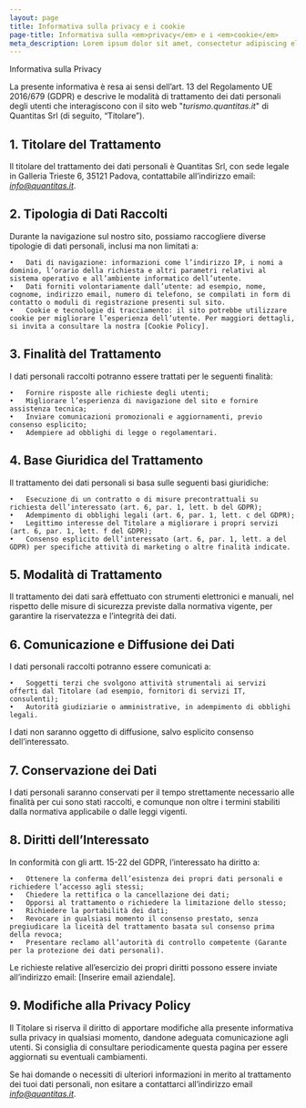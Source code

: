 ```yaml
---
layout: page
title: Informativa sulla privacy e i cookie
page-title: Informativa sulla <em>privacy</em> e i <em>cookie</em>
meta_description: Lorem ipsum dolor sit amet, consectetur adipiscing elit, sed do eiusmod tempor incididunt ut labore et dolore magna aliqua. Morbi enim nunc faucibus a pellentesque sit amet. Tincidunt nunc pulvinar sapien et. Pulvinar pellentesque habitant morbi tristique. Cursus risus at ultrices mi tempus imperdiet nulla malesuada pellentesque. Massa enim nec dui nunc mattis enim ut tellus elementum. Faucibus turpis in eu mi bibendum. Nunc sed blandit libero volutpat sed cras ornare.
---
```


Informativa sulla Privacy

La presente informativa è resa ai sensi dell’art. 13 del Regolamento UE 2016/679 (GDPR) e descrive le modalità di trattamento dei dati personali degli utenti che interagiscono con il sito web "*turismo.quantitas.it*" di Quantitas Srl (di seguito, “Titolare”).

## 1. Titolare del Trattamento

Il titolare del trattamento dei dati personali è Quantitas Srl, con sede legale in Galleria Trieste 6, 35121 Padova, contattabile all’indirizzo email: *info@quantitas.it*.

## 2. Tipologia di Dati Raccolti

Durante la navigazione sul nostro sito, possiamo raccogliere diverse tipologie di dati personali, inclusi ma non limitati a:

	•	Dati di navigazione: informazioni come l’indirizzo IP, i nomi a dominio, l’orario della richiesta e altri parametri relativi al sistema operativo e all’ambiente informatico dell’utente.
	•	Dati forniti volontariamente dall’utente: ad esempio, nome, cognome, indirizzo email, numero di telefono, se compilati in form di contatto o moduli di registrazione presenti sul sito.
	•	Cookie e tecnologie di tracciamento: il sito potrebbe utilizzare cookie per migliorare l’esperienza dell’utente. Per maggiori dettagli, si invita a consultare la nostra [Cookie Policy].

## 3. Finalità del Trattamento

I dati personali raccolti potranno essere trattati per le seguenti finalità:

	•	Fornire risposte alle richieste degli utenti;
	•	Migliorare l’esperienza di navigazione del sito e fornire assistenza tecnica;
	•	Inviare comunicazioni promozionali e aggiornamenti, previo consenso esplicito;
	•	Adempiere ad obblighi di legge o regolamentari.

## 4. Base Giuridica del Trattamento

Il trattamento dei dati personali si basa sulle seguenti basi giuridiche:

	•	Esecuzione di un contratto o di misure precontrattuali su richiesta dell’interessato (art. 6, par. 1, lett. b del GDPR);
	•	Adempimento di obblighi legali (art. 6, par. 1, lett. c del GDPR);
	•	Legittimo interesse del Titolare a migliorare i propri servizi (art. 6, par. 1, lett. f del GDPR);
	•	Consenso esplicito dell’interessato (art. 6, par. 1, lett. a del GDPR) per specifiche attività di marketing o altre finalità indicate.

## 5. Modalità di Trattamento

Il trattamento dei dati sarà effettuato con strumenti elettronici e manuali, nel rispetto delle misure di sicurezza previste dalla normativa vigente, per garantire la riservatezza e l’integrità dei dati.

## 6. Comunicazione e Diffusione dei Dati

I dati personali raccolti potranno essere comunicati a:

	•	Soggetti terzi che svolgono attività strumentali ai servizi offerti dal Titolare (ad esempio, fornitori di servizi IT, consulenti);
	•	Autorità giudiziarie o amministrative, in adempimento di obblighi legali.

I dati non saranno oggetto di diffusione, salvo esplicito consenso dell’interessato.

## 7. Conservazione dei Dati

I dati personali saranno conservati per il tempo strettamente necessario alle finalità per cui sono stati raccolti, e comunque non oltre i termini stabiliti dalla normativa applicabile o dalle leggi vigenti.

## 8. Diritti dell’Interessato

In conformità con gli artt. 15-22 del GDPR, l’interessato ha diritto a:

	•	Ottenere la conferma dell’esistenza dei propri dati personali e richiedere l’accesso agli stessi;
	•	Chiedere la rettifica o la cancellazione dei dati;
	•	Opporsi al trattamento o richiedere la limitazione dello stesso;
	•	Richiedere la portabilità dei dati;
	•	Revocare in qualsiasi momento il consenso prestato, senza pregiudicare la liceità del trattamento basata sul consenso prima della revoca;
	•	Presentare reclamo all’autorità di controllo competente (Garante per la protezione dei dati personali).

Le richieste relative all’esercizio dei propri diritti possono essere inviate all’indirizzo email: [Inserire email aziendale].

## 9. Modifiche alla Privacy Policy

Il Titolare si riserva il diritto di apportare modifiche alla presente informativa sulla privacy in qualsiasi momento, dandone adeguata comunicazione agli utenti. Si consiglia di consultare periodicamente questa pagina per essere aggiornati su eventuali cambiamenti.

Se hai domande o necessiti di ulteriori informazioni in merito al trattamento dei tuoi dati personali, non esitare a contattarci all’indirizzo email *info@quantitas.it*.

